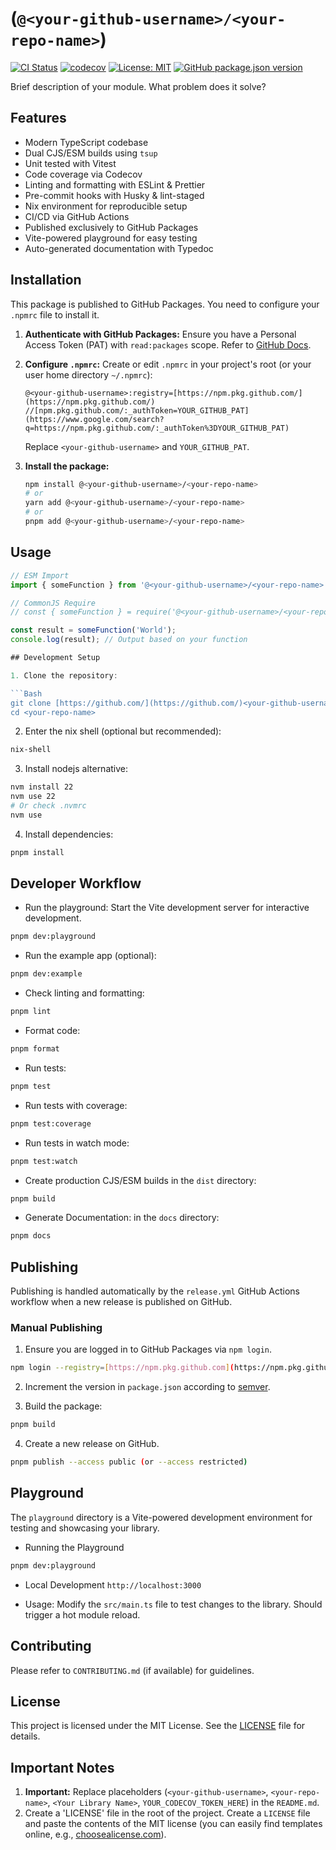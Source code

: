 # <Your Library Name> (`@<your-github-username>/<your-repo-name>`)

[![CI Status](https://github.com/<your-github-username>/<your-repo-name>/actions/workflows/ci.yml/badge.svg)](https://github.com/<your-github-username>/<your-repo-name>/actions/workflows/ci.yml)
[![codecov](https://codecov.io/gh/<your-github-username>/<your-repo-name>/graph/badge.svg?token=YOUR_CODECOV_TOKEN_HERE)](https://codecov.io/gh/<your-github-username>/<your-repo-name>) 
[![License: MIT](https://img.shields.io/badge/License-MIT-yellow.svg)](https://opensource.org/licenses/MIT)
[![GitHub package.json version](https://img.shields.io/github/package-json/v/<your-github-username>/<your-repo-name>?label=GitHub%20Package)](https://github.com/<your-github-username>/<your-repo-name>/pkgs/npm/<your-repo-name>)

Brief description of your module. What problem does it solve?

## Features

* Modern TypeScript codebase
* Dual CJS/ESM builds using `tsup`
* Unit tested with Vitest
* Code coverage via Codecov
* Linting and formatting with ESLint & Prettier
* Pre-commit hooks with Husky & lint-staged
* Nix environment for reproducible setup
* CI/CD via GitHub Actions
* Published exclusively to GitHub Packages
* Vite-powered playground for easy testing
* Auto-generated documentation with Typedoc

## Installation

This package is published to GitHub Packages. You need to configure your `.npmrc` file to install it.

1.  **Authenticate with GitHub Packages:**
    Ensure you have a Personal Access Token (PAT) with `read:packages` scope. Refer to [GitHub Docs](https://docs.github.com/en/packages/working-with-a-github-packages-registry/working-with-the-npm-registry#authenticating-with-a-personal-access-token).

2.  **Configure `.npmrc`:**
    Create or edit `.npmrc` in your project's root (or your user home directory `~/.npmrc`):

    ```
    @<your-github-username>:registry=[https://npm.pkg.github.com/](https://npm.pkg.github.com/)
    //[npm.pkg.github.com/:_authToken=YOUR_GITHUB_PAT](https://www.google.com/search?q=https://npm.pkg.github.com/:_authToken%3DYOUR_GITHUB_PAT)
    ```
    Replace `<your-github-username>` and `YOUR_GITHUB_PAT`.

3.  **Install the package:**

    ```bash
    npm install @<your-github-username>/<your-repo-name>
    # or
    yarn add @<your-github-username>/<your-repo-name>
    # or
    pnpm add @<your-github-username>/<your-repo-name>
    ```

## Usage

```typescript
// ESM Import
import { someFunction } from '@<your-github-username>/<your-repo-name>';

// CommonJS Require
// const { someFunction } = require('@<your-github-username>/<your-repo-name>');

const result = someFunction('World');
console.log(result); // Output based on your function

## Development Setup

1. Clone the repository:

```Bash
git clone [https://github.com/](https://github.com/)<your-github-username>/<your-repo-name>.git
cd <your-repo-name>
```

2. Enter the nix shell (optional but recommended):

```Bash
nix-shell
```

3. Install nodejs alternative:

```bash 
nvm install 22
nvm use 22
# Or check .nvmrc
nvm use
```

4. Install dependencies:

```bash
pnpm install
```

## Developer Workflow

* Run the playground: Start the Vite development server for interactive development.

```bash
pnpm dev:playground
```

* Run the example app (optional):

```bash
pnpm dev:example
```

* Check linting and formatting:

```bash
pnpm lint
```

* Format code:

```bash
pnpm format
```

* Run tests:

```bash
pnpm test
```

* Run tests with coverage:

```bash
pnpm test:coverage
```

* Run tests in watch mode:

```bash
pnpm test:watch
```

* Create production CJS/ESM builds in the `dist` directory:

```bash
pnpm build
```

* Generate Documentation: in the `docs` directory:

```bash
pnpm docs
```

## Publishing

Publishing is handled automatically by the `release.yml` GitHub Actions workflow when a new release is published on GitHub.

### Manual Publishing

1. Ensure you are logged in to GitHub Packages via `npm login`.
```bash
npm login --registry=[https://npm.pkg.github.com](https://npm.pkg.github.com) --scope=@<your-github-username>
```
2. Increment the version in `package.json` according to [semver](https://semver.org/).

3. Build the package:

```bash
pnpm build
```

4. Create a new release on GitHub.

```bash
pnpm publish --access public (or --access restricted)
```

## Playground

The `playground` directory is a Vite-powered development environment for testing and showcasing your library.

* Running the Playground

```bash
pnpm dev:playground
```

* Local Development `http://localhost:3000`

* Usage: Modify the `src/main.ts` file to test changes to the library. Should trigger a hot module reload.

## Contributing

Please refer to `CONTRIBUTING.md` (if available) for guidelines.

## License

This project is licensed under the MIT License. See the [LICENSE](LICENSE) file for details.

## Important Notes

1. **Important:** Replace placeholders (`<your-github-username>`, `<your-repo-name>`, `<Your Library Name>`, `YOUR_CODECOV_TOKEN_HERE`) in the `README.md`.
2. Create a 'LICENSE' file in the root of the project. Create a `LICENSE` file and paste the contents of the MIT license (you can easily find templates online, e.g., [choosealicense.com](https://choosealicense.com/licenses/mit/)).























